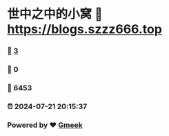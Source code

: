 # 世中之中的小窝 :link: https://blogs.szzz666.top 
### :page_facing_up: [3](https://blogs.szzz666.top/tag.html) 
### :speech_balloon: 0 
### :hibiscus: 6453 
### :alarm_clock: 2024-07-21 20:15:37 
### Powered by :heart: [Gmeek](https://github.com/Meekdai/Gmeek)

